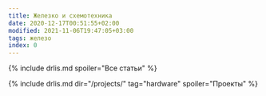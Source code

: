 ```yaml
---
title: Железко и схемотехника
date: 2020-12-17T00:51:55+02:00
modified: 2021-11-06T19:47:05+03:00
tags: железо
index: 0
---
```


{% include drlis.md spoiler="Все статьи" %}

{% include drlis.md dir="/projects/" tag="hardware" spoiler="Проекты" %}

<!--
- Мобильные телефоны
- Компьютеры
- Печатные платы
- Пайка
- Микроконтроллеры
- ВЧ-техника
- Сетевое оборудование
- Учеба
-->
